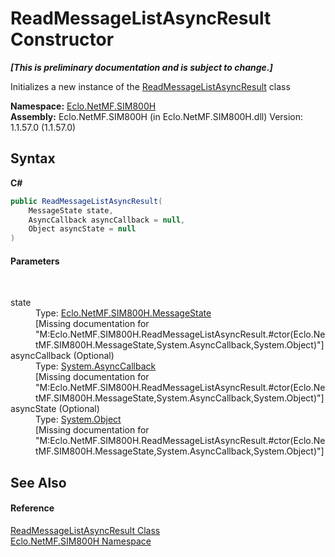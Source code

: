 # ReadMessageListAsyncResult Constructor 
 _**\[This is preliminary documentation and is subject to change.\]**_

Initializes a new instance of the <a href="T_Eclo_NetMF_SIM800H_ReadMessageListAsyncResult">ReadMessageListAsyncResult</a> class

**Namespace:**&nbsp;<a href="N_Eclo_NetMF_SIM800H">Eclo.NetMF.SIM800H</a><br />**Assembly:**&nbsp;Eclo.NetMF.SIM800H (in Eclo.NetMF.SIM800H.dll) Version: 1.1.57.0 (1.1.57.0)

## Syntax

**C#**<br />
``` C#
public ReadMessageListAsyncResult(
	MessageState state,
	AsyncCallback asyncCallback = null,
	Object asyncState = null
)
```


#### Parameters
&nbsp;<dl><dt>state</dt><dd>Type: <a href="T_Eclo_NetMF_SIM800H_MessageState">Eclo.NetMF.SIM800H.MessageState</a><br />\[Missing <param name="state"/> documentation for "M:Eclo.NetMF.SIM800H.ReadMessageListAsyncResult.#ctor(Eclo.NetMF.SIM800H.MessageState,System.AsyncCallback,System.Object)"\]</dd><dt>asyncCallback (Optional)</dt><dd>Type: <a href="http://msdn2.microsoft.com/en-us/library/ckbe7yh5" target="_blank">System.AsyncCallback</a><br />\[Missing <param name="asyncCallback"/> documentation for "M:Eclo.NetMF.SIM800H.ReadMessageListAsyncResult.#ctor(Eclo.NetMF.SIM800H.MessageState,System.AsyncCallback,System.Object)"\]</dd><dt>asyncState (Optional)</dt><dd>Type: <a href="http://msdn2.microsoft.com/en-us/library/e5kfa45b" target="_blank">System.Object</a><br />\[Missing <param name="asyncState"/> documentation for "M:Eclo.NetMF.SIM800H.ReadMessageListAsyncResult.#ctor(Eclo.NetMF.SIM800H.MessageState,System.AsyncCallback,System.Object)"\]</dd></dl>

## See Also


#### Reference
<a href="T_Eclo_NetMF_SIM800H_ReadMessageListAsyncResult">ReadMessageListAsyncResult Class</a><br /><a href="N_Eclo_NetMF_SIM800H">Eclo.NetMF.SIM800H Namespace</a><br />